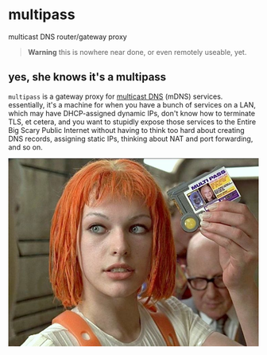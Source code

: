 # multipass

multicast DNS router/gateway proxy

> **Warning**
> this is nowhere near done, or even remotely useable, yet.

## yes, she knows it's a multipass

`multipass` is a gateway proxy for [multicast DNS] (mDNS) services. essentially,
it's a machine for when you have a bunch of services on a LAN, which may have
DHCP-assigned dynamic IPs, don't know how to terminate TLS, et cetera, and you
want to stupidly expose those services to the Entire Big Scary Public Internet
without having to think too hard about creating DNS records, assigning static
IPs, thinking about NAT and port forwarding, and so on.

![leeloo dallas multipass](https://github.com/hawkw/multipass/blob/main/docs/assets/leeloo.jpg)

[multicast DNS]: https://en.wikipedia.org/wiki/Multicast_DNS